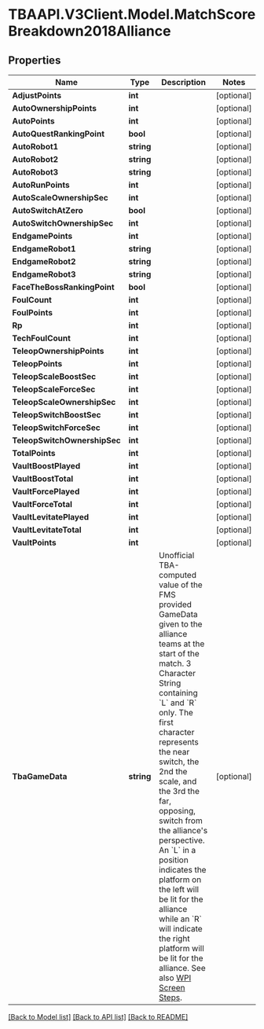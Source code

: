 
# TBAAPI.V3Client.Model.MatchScoreBreakdown2018Alliance

## Properties

Name | Type | Description | Notes
------------ | ------------- | ------------- | -------------
**AdjustPoints** | **int** |  | [optional] 
**AutoOwnershipPoints** | **int** |  | [optional] 
**AutoPoints** | **int** |  | [optional] 
**AutoQuestRankingPoint** | **bool** |  | [optional] 
**AutoRobot1** | **string** |  | [optional] 
**AutoRobot2** | **string** |  | [optional] 
**AutoRobot3** | **string** |  | [optional] 
**AutoRunPoints** | **int** |  | [optional] 
**AutoScaleOwnershipSec** | **int** |  | [optional] 
**AutoSwitchAtZero** | **bool** |  | [optional] 
**AutoSwitchOwnershipSec** | **int** |  | [optional] 
**EndgamePoints** | **int** |  | [optional] 
**EndgameRobot1** | **string** |  | [optional] 
**EndgameRobot2** | **string** |  | [optional] 
**EndgameRobot3** | **string** |  | [optional] 
**FaceTheBossRankingPoint** | **bool** |  | [optional] 
**FoulCount** | **int** |  | [optional] 
**FoulPoints** | **int** |  | [optional] 
**Rp** | **int** |  | [optional] 
**TechFoulCount** | **int** |  | [optional] 
**TeleopOwnershipPoints** | **int** |  | [optional] 
**TeleopPoints** | **int** |  | [optional] 
**TeleopScaleBoostSec** | **int** |  | [optional] 
**TeleopScaleForceSec** | **int** |  | [optional] 
**TeleopScaleOwnershipSec** | **int** |  | [optional] 
**TeleopSwitchBoostSec** | **int** |  | [optional] 
**TeleopSwitchForceSec** | **int** |  | [optional] 
**TeleopSwitchOwnershipSec** | **int** |  | [optional] 
**TotalPoints** | **int** |  | [optional] 
**VaultBoostPlayed** | **int** |  | [optional] 
**VaultBoostTotal** | **int** |  | [optional] 
**VaultForcePlayed** | **int** |  | [optional] 
**VaultForceTotal** | **int** |  | [optional] 
**VaultLevitatePlayed** | **int** |  | [optional] 
**VaultLevitateTotal** | **int** |  | [optional] 
**VaultPoints** | **int** |  | [optional] 
**TbaGameData** | **string** | Unofficial TBA-computed value of the FMS provided GameData given to the alliance teams at the start of the match. 3 Character String containing &#x60;L&#x60; and &#x60;R&#x60; only. The first character represents the near switch, the 2nd the scale, and the 3rd the far, opposing, switch from the alliance&#39;s perspective. An &#x60;L&#x60; in a position indicates the platform on the left will be lit for the alliance while an &#x60;R&#x60; will indicate the right platform will be lit for the alliance. See also [WPI Screen Steps](https://wpilib.screenstepslive.com/s/currentCS/m/getting_started/l/826278-2018-game-data-details). | [optional] 

[[Back to Model list]](../README.md#documentation-for-models)
[[Back to API list]](../README.md#documentation-for-api-endpoints)
[[Back to README]](../README.md)

